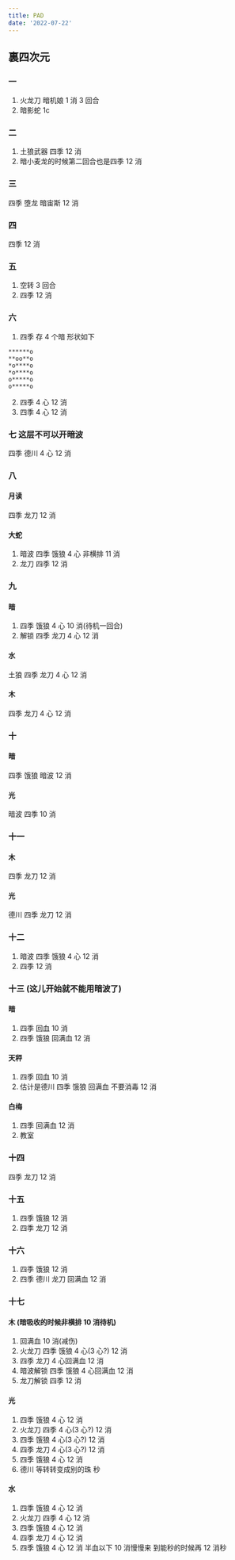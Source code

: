 ```yaml
---
title: PAD
date: '2022-07-22'
---
```


## 裏四次元

### 一

1. 火龙刀 暗机娘 1 消 3 回合
2. 暗影蛇 1c

### 二

1. 土狼武器 四季 12 消
2. 暗小麦龙的时候第二回合也是四季 12 消

### 三

四季 堕龙 暗宙斯 12 消

### 四

四季 12 消

### 五

1. 空转 3 回合
2. 四季 12 消

### 六

1. 四季 存 4 个暗 形状如下

```
******o
**oo**o
*o****o
*o****o
o*****o
o*****o
```

2. 四季 4 心 12 消
3. 四季 4 心 12 消

### 七 这层不可以开暗波

四季 德川 4 心 12 消

### 八

#### 月读

四季 龙刀 12 消

#### 大蛇

1. 暗波 四季 饿狼 4 心 非横排 11 消
2. 龙刀 四季 12 消

### 九

#### 暗

1. 四季 饿狼 4 心 10 消(待机一回合)
2. 解锁 四季 龙刀 4 心 12 消

#### 水

土狼 四季 龙刀 4 心 12 消

#### 木

四季 龙刀 4 心 12 消

### 十

#### 暗

四季 饿狼 暗波 12 消

#### 光

暗波 四季 10 消

### 十一

#### 木

四季 龙刀 12 消

#### 光

德川 四季 龙刀 12 消

### 十二

1. 暗波 四季 饿狼 4 心 12 消
2. 四季 12 消

### 十三 (这儿开始就不能用暗波了)

#### 暗

1. 四季 回血 10 消
2. 四季 饿狼 回满血 12 消

#### 天秤

1. 四季 回血 10 消
2. 估计是德川 四季 饿狼 回满血 不要消毒 12 消

#### 白梅

1. 四季 回满血 12 消
2. 教室

### 十四

四季 龙刀 12 消

### 十五

1. 四季 饿狼 12 消
2. 四季 龙刀 12 消

### 十六

1. 四季 饿狼 12 消
2. 四季 德川 龙刀 回满血 12 消

### 十七

#### 木 (暗吸收的时候非横排 10 消待机)

1. 回满血 10 消(减伤)
2. 火龙刀 四季 饿狼 4 心(3 心?) 12 消
3. 四季 龙刀 4 心回满血 12 消
4. 暗波解锁 四季 饿狼 4 心回满血 12 消
5. 龙刀解锁 四季 12 消

#### 光

1. 四季 饿狼 4 心 12 消
2. 火龙刀 四季 4 心(3 心?) 12 消
3. 四季 饿狼 4 心(3 心?) 12 消
4. 四季 龙刀 4 心(3 心?) 12 消
5. 四季 饿狼 4 心 12 消
6. 德川 等转转变成别的珠 秒

#### 水

1. 四季 饿狼 4 心 12 消
2. 火龙刀 四季 4 心 12 消
3. 四季 饿狼 4 心 12 消
4. 四季 龙刀 4 心 12 消
5. 四季 饿狼 4 心 12 消
   半血以下 10 消慢慢来 到能秒的时候再 12 消秒
